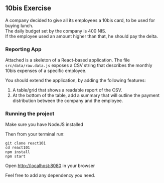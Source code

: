 
## 10bis Exercise

A company decided to give all its employees a 10bis card, to be used for buying lunch.  
The daily budget set by the company is 400 NIS.   
If the employee used an amount higher than that, he should pay the delta.  

### Reporting App

Attached is a skeleton of a React-based application.
The file ```src/data/raw.data.js``` exposes a CSV string that describes the monthly 10bis expenses of a specific employee.    

You should extend the application, by adding the following features:
1. A table/grid that shows a readable report of the CSV.
2. At the bottom of the table, add a summary that will outline the payment distribution between the company and the employee.  


### Running the project
Make sure you have NodeJS installed

Then from your terminal run:
```
git clone react101
cd react101
npm install
npm start
```
Open [http://localhost:8080](http://localhost:8080) in your browser 

Feel free to add any dependency you need. 

